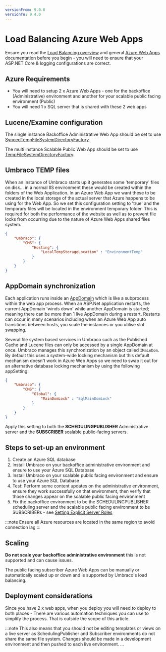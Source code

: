 ```yaml
---
versionFrom: 9.0.0
versionTo: 9.4.0
---
```


# Load Balancing Azure Web Apps

Ensure you read the [Load Balancing overview](index.md) and general [Azure Web Apps](../azure-web-apps.md) documentation before you begin - you will need to ensure that your ASP.NET Core & logging configurations are correct.

## Azure Requirements

* You will need to setup 2 x Azure Web Apps - one for the backoffice (Administrative) environment and another for your scalable public facing environment (Public)
* You will need 1 x SQL server that is shared with these 2 web apps

## Lucene/Examine configuration

The single instance Backoffice Administrative Web App should be set to use [SyncedTempFileSystemDirectoryFactory](file-system-replication.md#examine-directory-factory-options).

The multi instance Scalable Public Web App should be set to use [TempFileSystemDirectoryFactory](file-system-replication.md#examine-directory-factory-options).

## Umbraco TEMP files

When an instance of Umbraco starts up it generates some 'temporary' files on disk... in a normal IIS environment these would be created within the folders of the Web Application. In an Azure Web App we want these to be created in the local storage of the actual server that Azure happens to be using for the Web App. So we set this configuration setting to 'true' and the temporary files will be located in the environment temporary folder. This is required for both the performance of the website as well as to prevent file locks from occurring due to the nature of Azure Web Apps shared files system.

```json
{
    "Umbraco": {
        "CMS": {
            "Hosting": {
                "LocalTempStorageLocation" : "EnvironmentTemp"
            }
        }
    }
}
```

## AppDomain synchronization

Each application runs inside an [AppDomain](https://docs.microsoft.com/en-us/dotnet/framework/app-domains/application-domains) which is like a subprocess within the web app process. When an ASP.Net application restarts, the current AppDomain 'winds down' while another AppDomain is started; meaning there can be more than 1 live AppDomain during a restart. Restarts can occur in many scenarios including when an Azure Web App auto transitions between hosts, you scale the instances or you utilise slot swapping.

Several file system based services in Umbraco such as the Published Cache and Lucene files can only be accessed by a single AppDomain at once. Umbraco manages this synchronization by an object called `IMainDom`. By default this uses a system-wide locking mechanism but this default mechanism doesn't work in Azure Web Apps so we need to swap it out for an alternative database locking mechanism by using the following appSetting:

```json
{
    "Umbraco": {
        "CMS": {
            "Global": {
                "MainDomLock" : "SqlMainDomLock"
            }
        }
    }
}
```

Apply this setting to both the __SCHEDULINGPUBLISHER__ Administrative server and the __SUBSCRIBER__ scalable public-facing servers.

## Steps to set-up an environment

1. Create an Azure SQL database
2. Install Umbraco on your backoffice administrative environment and ensure to use your Azure SQL Database
3. Install Umbraco on your scalable public facing environment and ensure to use your Azure SQL Database
4. Test: Perform some content updates on the administrative environment, ensure they work successfully on that environment, then verify that those changes appear on the scalable public facing environment
5. Fix the backoffice environment to be the SCHEDULINGPUBLISHER scheduling server and the scalable public facing environment to be SUBSCRIBERs - see [Setting Explicit Server Roles](flexible-advanced.md#explicit-schedulingpublisher-server)

:::note
Ensure all Azure resources are located in the same region to avoid connection lag
:::

## Scaling

**Do not scale your backoffice administrative environment** this is not supported and can cause issues.

The public facing subscriber Azure Web Apps can be manually or automatically scaled up or down and is supported by Umbraco's load balancing.

## Deployment considerations

Since you have 2 x web apps, when you deploy you will need to deploy to both places - There are various automation techniques you can use to simplify the process. That is outside the scope of this article.

:::note
This also means that you should not be editing templates or views on a live server as SchedulingPublisher and Subscriber environments do not share the same file system. Changes should be made in a development environment and then pushed to each live environment.
...
